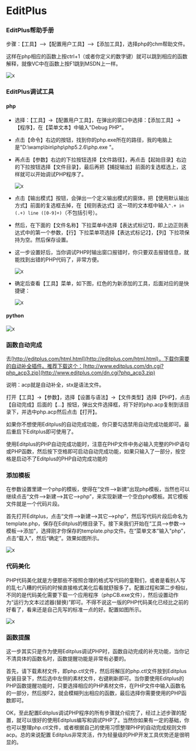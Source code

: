 # EditPlus

### EditPlus帮助手册

步骤：【工具】-->【配置用户工具】-->【添加工具】，选择php的chm帮助文件。  

这样在php相应的函数上按ctrl+1（或者你定义的数字键）就可以跳到相应的函数解释，就像VC中在函数上按F1跳到MSDN上一样。

![x](../../Resources/EditPlus1.png)

### EditPlus调试工具

#### php

- 选择：【工具】->【配置用户工具】，在弹出的窗口中选择：【添加工具】->【程序】，在【菜单文本】中输入"Debug PHP"。

- 点击【命令】右边的按钮，找到你的php.exe所在的路径，我的电脑上是"D:\wamp\bin\php\php5.2.6\php.exe "。

- 再点击【参数】右边的下拉按钮选择【文件路径】，再点击【起始目录】右边的下拉按钮选择【文件目录】，最后再把【捕捉输出】前面的复选框选上，这样就可以开始调试PHP程序了。

  ![x](../../Resources/EditPlus2.png)

- 点击【输出模式】按钮，会弹出一个定义输出模式的窗体，把【使用默认输出方式】前面的复选框去掉，在【规则表达式】这一项的文本框中输入`^.+ in (.+) line ([0-9]+)`（不包括引号）。

- 然后，在下面的【文件名称】下拉菜单中选择【表达式标记1】，即上边正则表达式中的第一个参数，【行】下拉菜单项选择【表达式标记2】，【列】下拉项保持为空。然后保存设置。

- 这一步设置好后，当你调试PHP时输出窗口报错时，你只要双击报错信息，就能找到出错的PHP代码了，非常方便。

  ![x](../../Resources/EditPlus3.png)

- 确定后查看【工具】菜单，如下图，红色的为新添加的工具，后面对应的是快捷键：

  ![x](../../Resources/EditPlus4.png)

#### python

![x](../../Resources/EditPlus7.png)

### 函数自动完成

去[http://editplus.com/html.html](http://editplus.com/html.html)，下载你需要的自动补全插件。推荐下载这个：[http://www.editplus.com/dn.cgi?php_acp3.zip](http://www.editplus.com/dn.cgi?php_acp3.zip)

说明：acp就是自动补全，stx是语法文件。

打开【工具】->【参数】，选择【设置与语法】->【文件类型】选择【PHP】，点击【自动完成】后面的【...】按钮，弹出文件选择框，将下好的php.acp复制到该目录下，并选中php.acp然后点击【打开】。

如果你不想使用Editplus的自动完成功能，你只要勾选禁用自动完成功能即可。最后重启下Editplus即可使用了。

使用Editplus的PHP自动完成功能时，注意在PHP文件中务必输入完整的PHP语句或PHP函数，然后按下空格即可启动自动完成功能，如果只输入了一部分，按空格是启动不了Editplus的PHP自动完成功能的

### 添加模板

在参数设置里建一个php的模板，使得在“文件-->新建”出现php模板，当然也可以继续点击“文件-->新建-->其它-->php”，来实现新建一个空白php模板。其它模板文件就是一个代码片段。

 首先打开Editplus，点击“文件-->新建-->其它-->php”，然后写代码片段后命名为template.php，保存在Editplus的根目录下。接下来我们开始在“工具-->参数-->模板-->添加”，选择刚才你保存的template.php文件。在“菜单文本”输入"php"，点击“载入”，然后“确定”。效果如图所示。

![x](../../Resources/EditPlus5.png)

### 代码美化

PHP代码美化就是方便那些不按照合理的格式写代码的童鞋们，或者是看别人写的乱七八糟的代码的时候直接格式美化后看就舒服多了。配置过程和第二步相似，不同的是代码美化需要下载一个应用程序（phpCB.exe文件），然后设置动作为“运行为文本过滤器(替换)”即可。不得不说这一版的PHP代码美化已经比之前的好看了，看来还是自己先写的标准一点的好。配置如图所示。

![x](../../Resources/EditPlus6.png)

### 函数提醒

这一步其实只是作为使用Editplus调试PHP时，函数自动完成的补充功能，当你记不清具体的函数名时，函数提醒功能是非常有必要的。

首先，请下载素材文件，即php.ctl文件，然后将解压的php.ctl文件放到Editplus安装目录下，然后选中左侧的素材文件，右键刷新即可。当你要使用Editplus的PHP函数提醒功能时，只要选择相应的PHP素材文件，在PHP文件中输入函数名的一部分，然后按F2，就会模糊列出相应的函数，最后选择你需要使用的PHP函数即可。

OK，至此配置Editplus调试PHP程序的所有步骤就介绍完了，经过上述步骤的配置，就可以很好的使用Editplus编写和调试PHP了。当然你如果有一定的基础，你也可以整理php.ctl文件，或者根据自己的使用习惯整理PHP的自动完成规则文件acp。总的来说配置 Editplus非常灵活，作为轻量级的PHP开发工具优势还是很明显的。 